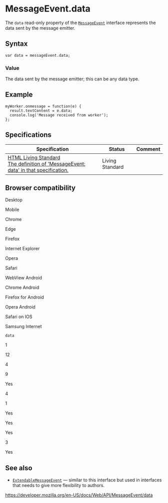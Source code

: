 # MessageEvent.data

The `data` read-only property of the [`MessageEvent`](../messageevent) interface represents the data sent by the message emitter.

## Syntax

    var data = messageEvent.data;

### Value

The data sent by the message emitter; this can be any data type.

## Example

    myWorker.onmessage = function(e) {
      result.textContent = e.data;
      console.log('Message received from worker');
    };

## Specifications

<table><thead><tr class="header"><th>Specification</th><th>Status</th><th>Comment</th></tr></thead><tbody><tr class="odd"><td><a href="https://html.spec.whatwg.org/multipage/#dom-messageevent-data">HTML Living Standard<br />
<span class="small">The definition of 'MessageEvent: data' in that specification.</span></a></td><td><span class="spec-living">Living Standard</span></td><td></td></tr></tbody></table>

## Browser compatibility

Desktop

Mobile

Chrome

Edge

Firefox

Internet Explorer

Opera

Safari

WebView Android

Chrome Android

Firefox for Android

Opera Android

Safari on IOS

Samsung Internet

`data`

1

12

4

9

Yes

4

1

Yes

Yes

Yes

3

Yes

## See also

- [`ExtendableMessageEvent`](../extendablemessageevent) — similar to this interface but used in interfaces that needs to give more flexibility to authors.

<a href="https://developer.mozilla.org/en-US/docs/Web/API/MessageEvent/data" class="_attribution-link">https://developer.mozilla.org/en-US/docs/Web/API/MessageEvent/data</a>

